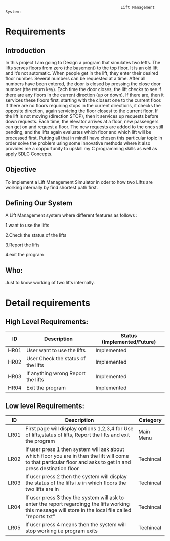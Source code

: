                                                        Lift Management System: 
# Requirements
 
## Introduction
In this project I am going to Design a program that simulates two lefts. The lifts serves floors from zero (the basement) to the top floor. It is an old lift and it’s not automatic. When people get in the lift, they enter their desired floor number. Several numbers can be requested at a time. After all numbers have been entered, the door is closed by pressing the close door number (the return key). Each time the door closes, the lift checks to see if there are any floors in the current direction (up or down). If there are, then it services these floors first, starting with the closest one to the current floor. If there are no floors requiring stops in the current directions, it checks the opposite direction, again servicing the floor closest to the current floor. If the lift is not moving (direction STOP), then it services up requests before down requests. Each time, the elevator arrives at a floor, new passengers can get on and request a floor. The new requests are added to the ones still pending, and the lifts again evaluates which floor and which lift will be processed first.
Putting all that in mind I have chosen this particular topic in order solve the problem using some innovative methods where it also provides me a coppurtunity to upskill my C programming skills as well as apply SDLC Concepts.

## Objective
 To implement a Lift Management Simulator in oder to how two Lifts are working internally by find shortest path first.




## Defining Our System
A Lift Management system where different features as follows :

1.want to use the lifts

2.Check the status of the lifts

3.Report the lifts

4.exit the program





## Who:

Just to know working of two lifts internally.


# Detail requirements
## High Level Requirements:
|ID | Description | Status (Implemented/Future)|
| - | ----------- | -------------------------- |
|HR01 | User want to use the lifts | Implemented |
|HR02 | User Check the status of the lifts | Implemented|
|HR03 |	If anything wrong Report the lifts | Implemented| 
|HR04 |	Exit the program | Implemented |	


##  Low level Requirements:

|ID | Description | Category| 
| - | ----------- | -------- |
|LR01 |	First page will display options 1,2,3,4 for Use of lifts,status of lifts, Report the lifts and exit the program|Main Menu|
|LR02 |	If user press 1 then system will ask about which floor you are in then the lift will come to that particular floor and asks to get in and press destination floor |	Techincal|
|LR03 |	If user press 2 then the system will display the status of the lifts i.e in which floors the two lifts are in |	Techincal|
|LR04 | If user press 3 they the system will ask to enter the report regardingg the lifts working this message will store in the local file called "reports.txt" |	Techincal|
|LR05 |	If user press 4 means then the system will stop working i.e program exits |	Techincal|
